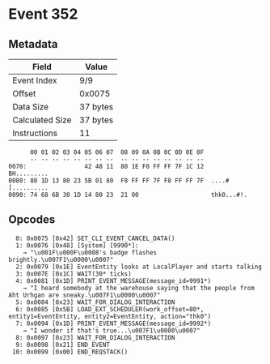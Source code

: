 # Event 352

## Metadata

| Field           | Value    |
|-----------------|----------|
| Event Index     | 9/9      |
| Offset          | 0x0075   |
| Data Size       | 37 bytes |
| Calculated Size | 37 bytes |
| Instructions    | 11       |

```
      00 01 02 03 04 05 06 07  08 09 0A 0B 0C 0D 0E 0F
      -- -- -- -- -- -- -- --  -- -- -- -- -- -- -- --
0070:                42 48 11  80 1E F0 FF FF 7F 1C 12       BH.........
0080: 80 1D 13 80 23 5B 01 80  F8 FF FF 7F F8 FF FF 7F  ....#[..........
0090: 74 68 6B 30 1D 14 80 23  21 00                    thk0...#!.      
```

## Opcodes

```
  0: 0x0075 [0x42] SET_CLI_EVENT_CANCEL_DATA()
  1: 0x0076 [0x48] [System] [9990*]:
    → "\u001F\u000F\u0008's badge flashes brightly.\u007F1\u0000\u0007"
  2: 0x0079 [0x1E] EventEntity looks at LocalPlayer and starts talking
  3: 0x007E [0x1C] WAIT(30* ticks)
  4: 0x0081 [0x1D] PRINT_EVENT_MESSAGE(message_id=9991*)
    → "I heard somebody at the warehouse saying that the people from Aht Urhgan are sneaky.\u007F1\u0000\u0007"
  5: 0x0084 [0x23] WAIT_FOR_DIALOG_INTERACTION
  6: 0x0085 [0x5B] LOAD_EXT_SCHEDULER(work_offset=80*, entity1=EventEntity, entity2=EventEntity, action="thk0")
  7: 0x0094 [0x1D] PRINT_EVENT_MESSAGE(message_id=9992*)
    → "I wonder if that's true...\u007F1\u0000\u0007"
  8: 0x0097 [0x23] WAIT_FOR_DIALOG_INTERACTION
  9: 0x0098 [0x21] END_EVENT
 10: 0x0099 [0x00] END_REQSTACK()
```
